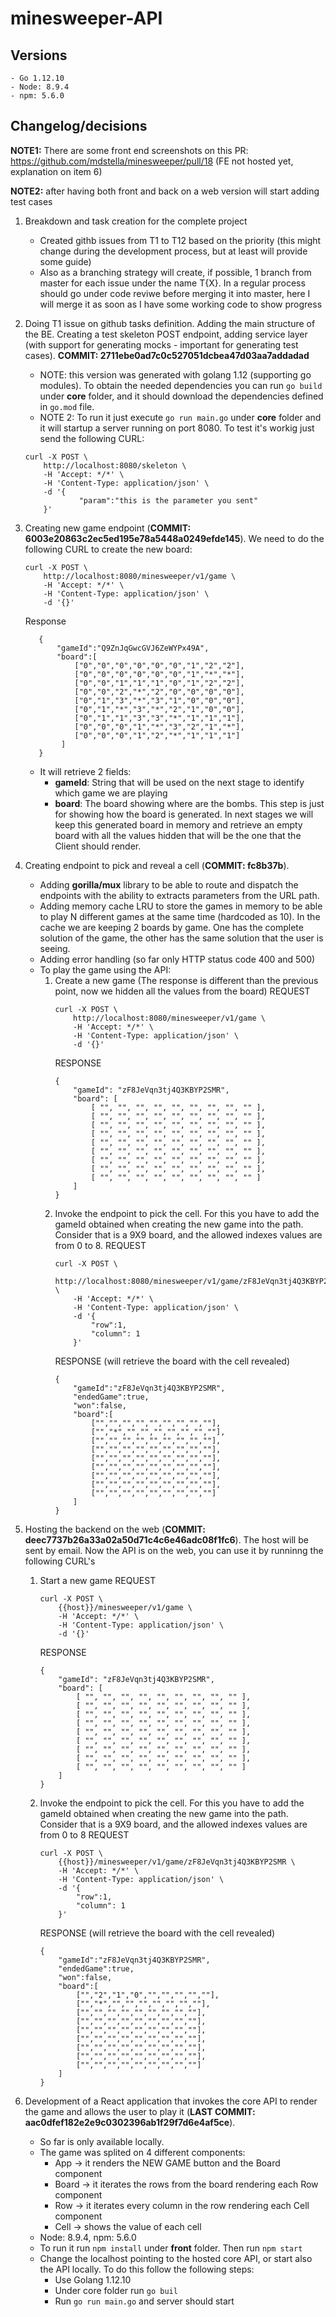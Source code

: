 # minesweeper-API

## Versions
    - Go 1.12.10
    - Node: 8.9.4
    - npm: 5.6.0
       
## Changelog/decisions 
**NOTE1:** There are some front end screenshots on this PR: https://github.com/mdstella/minesweeper/pull/18 (FE not hosted yet, explanation on item 6)

**NOTE2:** after having both front and back on a web version will start adding test cases
1. Breakdown and task creation for the complete project
    - Created githb issues from T1 to T12 based on the priority (this might change during the development process, but at least will provide some guide)
    - Also as a branching strategy will create, if possible, 1 branch from master for each issue under the name T{X}. In a regular process should go under code reviwe before merging it into master, here I will merge it as soon as I have some working code to show progress
2. Doing T1 issue on github tasks definition. Adding the main structure of the BE. Creating a test skeleton POST endpoint, adding service layer (with support for generating mocks - important for generating test cases). **COMMIT: 2711ebe0ad7c0c527051dcbea47d03aa7addadad**
    - NOTE: this version was generated with golang 1.12 (supporting go modules). To obtain the needed dependencies you can run `go build` under **core** folder, and it should download the dependencies defined in `go.mod` file. 
    - NOTE 2: To run it just execute `go run main.go` under **core** folder and it will startup a server running on port 8080. To test it's workig just send the following CURL:

    ```
    curl -X POST \
        http://localhost:8080/skeleton \
        -H 'Accept: */*' \
        -H 'Content-Type: application/json' \
        -d '{
	            "param":"this is the parameter you sent"
        }'
    ```
3. Creating new game endpoint (**COMMIT: 6003e20863c2ec5ed195e78a5448a0249efde145**). We need to do the following CURL to create the new board:
    ```
    curl -X POST \
        http://localhost:8080/minesweeper/v1/game \
        -H 'Accept: */*' \
        -H 'Content-Type: application/json' \
        -d '{}'
    ```

    Response

    ```
       {
           "gameId":"Q9ZnJqGwcGVJ6ZeWYPx49A",
           "board":[
               ["0","0","0","0","0","0","1","2","2"],
               ["0","0","0","0","0","0","1","*","*"],
               ["0","0","1","1","1","0","1","2","2"],
               ["0","0","2","*","2","0","0","0","0"],
               ["0","1","3","*","3","1","0","0","0"],
               ["0","1","*","3","*","2","1","0","0"],
               ["0","1","1","3","3","*","1","1","1"],
               ["0","0","0","1","*","3","2","1","*"],
               ["0","0","0","1","2","*","1","1","1"]
            ]
       }
 
    ```

    - It will retrieve 2 fields:
        - **gameId**: String that will be used on the next stage to identify which game we are playing
        - **board**: The board showing where are the bombs. This step is just for showing how the board is generated. In next stages we will keep this generated board in memory and retrieve an empty board with all the values hidden that will be the one that the Client should render.
4. Creating endpoint to pick and reveal a cell (**COMMIT: fc8b37b**). 
    - Adding **gorilla/mux** library to be able to route and dispatch the endpoints with the ability to extracts parameters from the URL path. 
    - Adding memory cache LRU to store the games in memory to be able to play N different games at the same time (hardcoded as 10). In the cache we are keeping 2 boards by game. One has the complete solution of the game, the other has the same solution that the user is seeing.
    - Adding error handling (so far only HTTP status code 400 and 500)
    - To play the game using the API:
        1. Create a new game (The response is different than the previous point, now we hidden all the values from the board)
            REQUEST
            ```
            curl -X POST \
                http://localhost:8080/minesweeper/v1/game \
                -H 'Accept: */*' \
                -H 'Content-Type: application/json' \
                -d '{}'
            ```
            RESPONSE
            ```
            {
                "gameId": "zF8JeVqn3tj4Q3KBYP2SMR",
                "board": [
                    [ "", "", "", "", "", "", "", "", "" ], 
                    [ "", "", "", "", "", "", "", "", "" ], 
                    [ "", "", "", "", "", "", "", "", "" ], 
                    [ "", "", "", "", "", "", "", "", "" ], 
                    [ "", "", "", "", "", "", "", "", "" ],
                    [ "", "", "", "", "", "", "", "", "" ], 
                    [ "", "", "", "", "", "", "", "", "" ], 
                    [ "", "", "", "", "", "", "", "", "" ], 
                    [ "", "", "", "", "", "", "", "", "" ]
                ]
            }
            ```
        2. Invoke the endpoint to pick the cell. For this you have to add the gameId obtained when creating the new game into the path. Consider that is a 9X9 board, and the allowed indexes values are from 0 to 8.
            REQUEST
            ```
            curl -X POST \
                http://localhost:8080/minesweeper/v1/game/zF8JeVqn3tj4Q3KBYP2SMR \
                -H 'Accept: */*' \
                -H 'Content-Type: application/json' \
                -d '{
	                "row":1,
	                "column": 1
                }'    
            ```
            RESPONSE (will retrieve the board with the cell revealed)
            ```
            {
                "gameId":"zF8JeVqn3tj4Q3KBYP2SMR",
                "endedGame":true,
                "won":false,
                "board":[
                    ["","","","","","","","",""],
                    ["","*","","","","","","",""],
                    ["","","","","","","","",""],
                    ["","","","","","","","",""],
                    ["","","","","","","","",""],
                    ["","","","","","","","",""],
                    ["","","","","","","","",""],
                    ["","","","","","","","",""],
                    ["","","","","","","","",""]
                ]
            }
            ```
5. Hosting the backend on the web (**COMMIT: deec7737b26a33a02a50d71c4c6e46adc08f1fc6**). The host will be sent by email. Now the API is on the web, you can use it by runninng the following CURL's    
    1. Start a new game
        REQUEST
        ```
        curl -X POST \
            {{host}}/minesweeper/v1/game \
            -H 'Accept: */*' \
            -H 'Content-Type: application/json' \
            -d '{}'
        ```
        RESPONSE
        ```
        {
            "gameId": "zF8JeVqn3tj4Q3KBYP2SMR",
            "board": [
                [ "", "", "", "", "", "", "", "", "" ], 
                [ "", "", "", "", "", "", "", "", "" ], 
                [ "", "", "", "", "", "", "", "", "" ], 
                [ "", "", "", "", "", "", "", "", "" ], 
                [ "", "", "", "", "", "", "", "", "" ],
                [ "", "", "", "", "", "", "", "", "" ], 
                [ "", "", "", "", "", "", "", "", "" ], 
                [ "", "", "", "", "", "", "", "", "" ], 
                [ "", "", "", "", "", "", "", "", "" ]
            ]
        }
        ```
    2. Invoke the endpoint to pick the cell. For this you have to add the gameId obtained when creating the new game into the path. Consider that is a 9X9 board, and the allowed indexes values are from 0 to 8
        REQUEST
        ```
        curl -X POST \
            {{host}}/minesweeper/v1/game/zF8JeVqn3tj4Q3KBYP2SMR \
            -H 'Accept: */*' \
            -H 'Content-Type: application/json' \
            -d '{
                "row":1,
                "column": 1
            }'    
        ```
        RESPONSE (will retrieve the board with the cell revealed)
        ```
        {
            "gameId":"zF8JeVqn3tj4Q3KBYP2SMR",
            "endedGame":true,
            "won":false,
            "board":[
                ["","2","1","0","","","","",""],
                ["","*","","","","","","",""],
                ["","","","","","","","",""],
                ["","","","","","","","",""],
                ["","","","","","","","",""],
                ["","","","","","","","",""],
                ["","","","","","","","",""],
                ["","","","","","","","",""],
                ["","","","","","","","",""]
            ]
        }
        ```
6. Development of a React application that invokes the core API to render the game and allows the user to play it (**LAST COMMIT: aac0dfef182e2e9c0302396ab1f29f7d6e4af5ce**).
    - So far is only available locally. 
    - The game was splited on 4 different components:
        - App -> it renders the NEW GAME button and the Board component
        - Board -> it iterates the rows from the board rendering each Row component
        - Row -> it iterates every column in the row rendering each Cell component
        - Cell -> shows the value of each cell
    - Node: 8.9.4, npm: 5.6.0
    - To run it run `npm install` under **front** folder. Then run `npm start`
    - Change the localhost pointing to the hosted core API, or start also the API locally. To do this follow the following steps:
        - Use Golang 1.12.10
        - Under core folder run `go buil`
        - Run `go run main.go` and server should start
